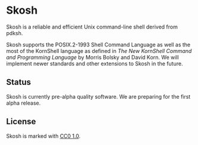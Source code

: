 # Skosh

Skosh is a reliable and efficient Unix command-line shell derived from pdksh.

Skosh supports the POSIX.2-1993 Shell Command Language as well as the most of
the KornShell language as defined in *The New KornShell Command and Programming
Language* by Morris Bolsky and David Korn. We will implement newer standards
and other extensions to Skosh in the future.

## Status

Skosh is currently pre-alpha quality software. We are preparing for the first
alpha release.

## License

Skosh is marked with [CC0 1.0].

[CC0 1.0]: https://creativecommons.org/publicdomain/zero/1.0/
